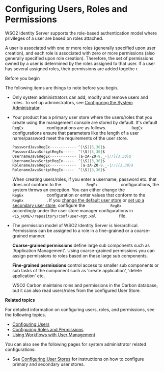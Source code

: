 # Configuring Users, Roles and Permissions

WSO2 Identity Server supports the role-based authentication model where
privileges of a user are based on roles attached.

A user is associated with one or more roles (generally specified upon
user creation), and each role is associated with zero or more
permissions (also generally specified upon role creation). Therefore,
the set of permissions owned by a user is determined by the roles
assigned to that user. If a user has several assigned roles, their
permissions are added togethe r.

Before you begin

The following items are things to note before you begin.

-   Only system administrators can add, modify and remove users and
    roles. To set up administrators, see [Configuring the System
    Administrator](_Configuring_the_System_Administrator_).  
      

-   Your product has a primary user store where the users/roles that you
    create using the management console are stored by default. It's
    default `            RegEx           ` configurations are as
    follows. `            RegEx           ` configurations ensure that
    parameters like the length of a user name/password meet the
    requirements of the user store.

    ``` java
    PasswordJavaRegEx------------ ^[\S]{5,30}$
    PasswordJavaScriptRegEx-----  ^[\S]{5,30}$
    UsernameJavaRegEx------------ [a-zA-Z0-9._-|//]{3,30}$
    UsernameJavaScriptRegEx-----  ^[\S]{3,30}$
    RolenameJavaRegEx------------  [a-zA-Z0-9._-|//]{3,30}$
    RolenameJavaScriptRegEx-----  ^[\S]{3,30}$
    ```

    When creating users/roles, if you enter a username, password etc.
    that does not conform to the `            RegEx           `
    configurations, the system throws an exception. You can either
    change the `            RegEx           ` configuration or enter
    values that conform to the `            RegEx           ` . If you
    [change the default user
    store](_Configuring_the_Primary_User_Store_) or [set up a secondary
    user store](_Configuring_Secondary_User_Stores_), configure the
    `            RegEx           ` accordingly under the user store
    manager configurations in
    `            <IS_HOME>/repository/conf/user-mgt.xml           `
    file.  
      

-   The permission model of WSO2 Identity Server is hierarchical.
    Permissions can be assigned to a role in a fine-grained or a
    coarse-grained manner.

    **Coarse-grained permissions** define large sub components such as
    'Application Management'. Using coarse-grained permissions you can
    assign permissions to roles based on these large sub components.

    **Fine-grained permissions** control access to smaller sub
    components or sub tasks of the component such as 'create
    application', 'delete application' etc.

    WSO2 Carbon maintains roles and permissions in the Carbon database,
    but it can also read users/roles from the configured User Store.

**Related topics**

For detailed information on configuring users, roles, and permissions,
see the following topics.

-   [Configuring Users](../../using-wso2-identity-server/configuring-users)
-   [Configuring Roles and
    Permissions](../../using-wso2-identity-server/configuring-roles-and-permissions)
-   [Using Workflows with User
    Management](_Using_Workflows_with_User_Management_)

You can also see the following pages for system administrator related
configurations:

-   See [Configuring User Stores](../../using-wso2-identity-server/configuring-user-stores) for
    instructions on how to configure primary and secondary user stores.
